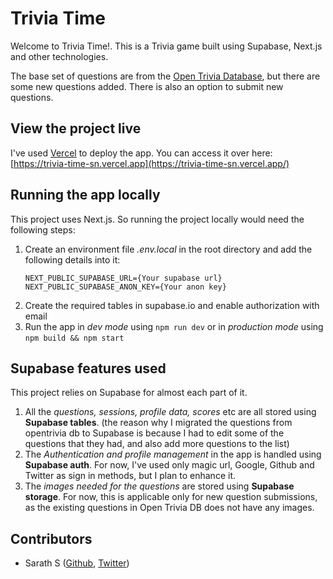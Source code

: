 # Trivia Time

Welcome to Trivia Time!. This is a Trivia game built using Supabase, Next.js and other technologies.

The base set of questions are from the [Open Trivia Database](https://opentdb.com/), but there are some new questions added. There is also an option to submit new questions.

## View the project live
I've used [Vercel](https://vercel.com/) to deploy the app. You can access it over here: [https://trivia-time-sn.vercel.app](https://trivia-time-sn.vercel.app/)


## Running the app locally
This project uses Next.js. So running the project locally would need the following steps:
1. Create an environment file _.env.local_ in the root directory and add the following details into it:
   ```
   NEXT_PUBLIC_SUPABASE_URL={Your supabase url}
   NEXT_PUBLIC_SUPABASE_ANON_KEY={Your anon key}
   ```
2. Create the required tables in supabase.io and enable authorization with email
3. Run the app in _dev mode_ using `npm run dev` or in _production mode_ using `npm build && npm start`


## Supabase features used
This project relies on Supabase for almost each part of it.
1. All the _questions, sessions, profile data, scores_ etc are all stored using **Supabase tables**. (the reason why I migrated the questions from opentrivia db to Supabase is because I had to edit some of the questions that they had, and also add more questions to the list)
2. The _Authentication and profile management_ in the app is handled using **Supabase auth**. For now, I've used only magic url, Google, Github and Twitter as sign in methods, but I plan to enhance it.
3. The _images needed for the questions_ are stored using **Supabase storage**. For now, this is applicable only for new question submissions, as the existing questions in Open Trivia DB does not have any images.


## Contributors
- Sarath S ([Github](https://gthub.com/sarathm09), [Twitter](https://twitter.com/sskuttu))

